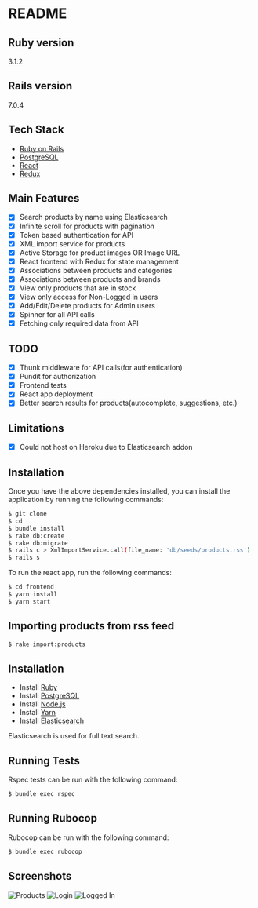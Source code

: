 # README

## Ruby version
3.1.2

## Rails version
7.0.4

## Tech Stack

* [Ruby on Rails](http://rubyonrails.org/)
* [PostgreSQL](https://www.postgresql.org/)
* [React](https://facebook.github.io/react/)
* [Redux](http://redux.js.org/)
  
## Main Features
- [x] Search products by name using Elasticsearch
- [x] Infinite scroll for products with pagination
- [x] Token based authentication for API
- [x] XML import service for products
- [x] Active Storage for product images OR Image URL
- [x] React frontend with Redux for state management
- [x] Associations between products and categories
- [x] Associations between products and brands 
- [x] View only products that are in stock
- [x] View only access for Non-Logged in users
- [x] Add/Edit/Delete products for Admin users
- [x] Spinner for all API calls
- [x] Fetching only required data from API

## TODO
- [x] Thunk middleware for API calls(for authentication)
- [x] Pundit for authorization
- [x] Frontend tests
- [x] React app deployment
- [x] Better search results for products(autocomplete, suggestions, etc.)

## Limitations
- [x] Could not host on Heroku due to Elasticsearch addon

## Installation
Once you have the above dependencies installed, you can install the application by running the following commands:

```bash
$ git clone
$ cd
$ bundle install
$ rake db:create
$ rake db:migrate
$ rails c > XmlImportService.call(file_name: 'db/seeds/products.rss') 
$ rails s
```

To run the react app, run the following commands:

```bash
$ cd frontend
$ yarn install
$ yarn start
```

## Importing products from rss feed

```bash
$ rake import:products
```

## Installation

* Install [Ruby](https://www.ruby-lang.org/en/documentation/installation/)
* Install [PostgreSQL](https://www.postgresql.org/download/)
* Install [Node.js](https://nodejs.org/en/download/)
* Install [Yarn](https://yarnpkg.com/en/docs/install)
* Install [Elasticsearch](https://www.elastic.co/guide/en/elasticsearch/reference/current/_installation.html)

Elasticsearch is used for full text search. 

## Running Tests

Rspec tests can be run with the following command:

```bash
$ bundle exec rspec
```

## Running Rubocop

Rubocop can be run with the following command:

```bash
$ bundle exec rubocop
```

## Screenshots
![Products]("./../screenshots/Screenshot%202023-04-16%20at%2011.09.54%20pm.png")
![Login]("./../screenshots/Screenshot%202023-04-16%20at%2011.17.27%20pm.png")
![Logged In]("./../screenshots/Screenshot%202023-04-16%20at%2011.18.31%20pm.png")
